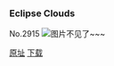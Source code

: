 ### Eclipse Clouds
No.2915
![图片不见了~~~](https://imgs.xkcd.com/comics/eclipse_clouds.png)

[原址](https://xkcd.com//2915) [下载](https://imgs.xkcd.com/comics/eclipse_clouds.png)

